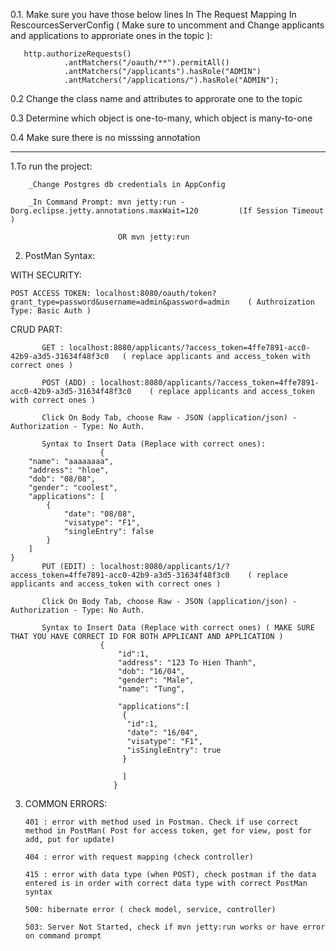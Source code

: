 0.1. Make sure you have those below lines In The Request Mapping In RescourcesServerConfig ( Make sure to uncomment and Change applicants and applications to approriate ones in the topic ):

       http.authorizeRequests()
                .antMatchers("/oauth/**").permitAll()
                .antMatchers("/applicants").hasRole("ADMIN")
                .antMatchers("/applications/").hasRole("ADMIN");
                
0.2 Change the class name and attributes to approrate one to the topic

0.3 Determine which object is one-to-many, which object is many-to-one

0.4 Make sure there is no misssing annotation

----------------------------------------------------------------------------------------------------------------------


1.To run the project: 


        _Change Postgres db credentials in AppConfig

        _In Command Prompt: mvn jetty:run -Dorg.eclipse.jetty.annotations.maxWait=120         (If Session Timeout ) 
        
                            OR mvn jetty:run  
                       
                      

2. PostMan Syntax:

WITH SECURITY:

    POST ACCESS TOKEN: localhost:8080/oauth/token?grant_type=password&username=admin&password=admin    ( Authroization Type: Basic Auth )

  CRUD PART:

           GET : localhost:8080/applicants/?access_token=4ffe7891-acc0-42b9-a3d5-31634f48f3c0   ( replace applicants and access_token with correct ones )

           POST (ADD) : localhost:8080/applicants/?access_token=4ffe7891-acc0-42b9-a3d5-31634f48f3c0    ( replace applicants and access_token with correct ones )
           
           Click On Body Tab, choose Raw - JSON (application/json) - Authorization - Type: No Auth. 
           
           Syntax to Insert Data (Replace with correct ones):
                        {
        "name": "aaaaaaaa",
        "address": "hloe",
        "dob": "08/08",
        "gender": "coolest",
        "applications": [
            {
                "date": "08/08",
                "visatype": "F1",
                "singleEntry": false
            }
        ]
    }
           PUT (EDIT) : localhost:8080/applicants/1/?access_token=4ffe7891-acc0-42b9-a3d5-31634f48f3c0    ( replace applicants and access_token with correct ones )
           
           Click On Body Tab, choose Raw - JSON (application/json) - Authorization - Type: No Auth. 
           
           Syntax to Insert Data (Replace with correct ones) ( MAKE SURE THAT YOU HAVE CORRECT ID FOR BOTH APPLICANT AND APPLICATION )
                        {
                            "id":1,
                            "address": "123 To Hien Thanh",
                            "dob": "16/04",
                            "gender": "Male",
                            "name": "Tung",

                            "applications":[
                             {
                              "id":1,
                              "date": "16/04",
                              "visatype": "F1",
                              "isSingleEntry": true
                             }

                             ]
                           }
           
           
3. COMMON ERRORS:

       401 : error with method used in Postman. Check if use correct method in PostMan( Post for access token, get for view, post for add, put for update)
       
       404 : error with request mapping (check controller)

       415 : error with data type (when POST), check postman if the data entered is in order with correct data type with correct PostMan syntax

       500: hibernate error ( check model, service, controller)

       503: Server Not Started, check if mvn jetty:run works or have error on command prompt 



